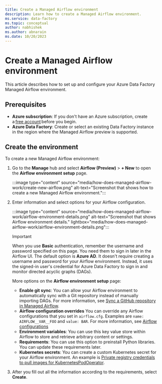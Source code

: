 ```yaml
---
title: Create a Managed Airflow environment
description: Learn how to create a Managed Airflow environment.
ms.service: data-factory
ms.topic: conceptual
author: nabhishek
ms.author: abnarain
ms.date: 10/20/2023
---
```


# Create a Managed Airflow environment

This article describes how to set up and configure your Azure Data Factory Managed Airflow environment.

## Prerequisites

- **Azure subscription**: If you don't have an Azure subscription, create a [free account](https://azure.microsoft.com/free/) before you begin.
- **Azure Data Factory**: Create or select an existing Data Factory instance in the region where the Managed Airflow preview is supported.

## Create the environment

To create a new Managed Airflow environment:

1. Go to the **Manage** hub and select **Airflow (Preview)** > **+ New** to open the **Airflow environment setup** page.

   :::image type="content" source="media/how-does-managed-airflow-work/create-new-airflow.png" alt-text="Screenshot that shows how to create a new Managed Airflow environment.":::

1. Enter information and select options for your Airflow configuration.

   :::image type="content" source="media/how-does-managed-airflow-work/airflow-environment-details.png" alt-text="Screenshot that shows Airflow environment details." lightbox="media/how-does-managed-airflow-work/airflow-environment-details.png":::

   > [!IMPORTANT]
   > When you use **Basic** authentication, remember the username and password specified on this page. You need them to sign in later in the Airflow UI. The default option is **Azure AD**. It doesn't require creating a username and password for your Airflow environment. Instead, it uses the signed-in user's credential for Azure Data Factory to sign in and monitor directed acyclic graphs (DAGs).

    More options on the **Airflow environment setup** page:

   - **Enable git sync**: You can allow your Airflow environment to automatically sync with a Git repository instead of manually importing DAGs. For more information, see [Sync a GitHub repository in Managed Airflow](airflow-sync-github-repository.md).
   - **Airflow configuration overrides** You can override any Airflow configurations that you set in `airflow.cfg`. Examples are ``name: AIRFLOW__VAR__FOO`` and ``value: BAR``. For more information, see [Airflow configurations](airflow-configurations.md)
   - **Environment variables**: You can use this key value store within Airflow to store and retrieve arbitrary content or settings.
   - **Requirements**: You can use this option to preinstall Python libraries. You can update these requirements later.
   - **Kubernetes secrets**: You can create a custom Kubernetes secret for your Airflow environment. An example is [Private registry credentials to pull images for KubernetesPodOperator](kubernetes-secret-pull-image-from-private-container-registry.md).

1. After you fill out all the information according to the requirements, select **Create**.
